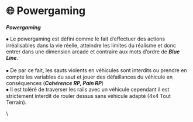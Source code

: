 # 🌐 Powergaming

_**Powergaming**_



⦁ Le powergaming est défini comme le fait d’effectuer des actions irréalisables dans la vie réelle, atteindre les limites du réalisme et donc entrer dans une dimension arcade et contraire aux mots d’ordre de _**Blue Line**_.\
\
⦁ De par ce fait, les sauts violents en véhicules sont interdits ou prendre en compte les variables du saut et jouer des défaillances du véhicule en conséquences (_**Cohérence RP, Pain RP**_) \
⦁ Il est toléré de traverser les rails avec un véhicule cependant il est strictement interdit de rouler dessus sans véhicule adapté (4x4 Tout Terrain).&#x20;

\

